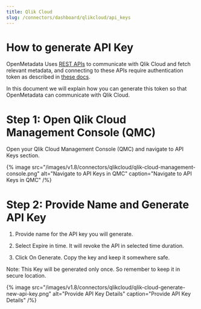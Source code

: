 ```yaml
---
title: Qlik Cloud
slug: /connectors/dashboard/qlikcloud/api_keys
---
```


# How to generate API Key

OpenMetadata Uses [REST APIs](https://qlik.dev/apis/) to communicate with Qlik Cloud and fetch relevant metadata, and connecting to these APIs require authentication token as described in [these docs](https://help.qlik.com/en-US/cloud-services/Subsystems/Hub/Content/Sense_Hub/Admin/mc-generate-api-keys.htm).


In this document we will explain how you can generate this token so that OpenMetadata can communicate with Qlik Cloud.


# Step 1: Open Qlik Cloud Management Console (QMC)

Open your Qlik Cloud Management Console (QMC) and navigate to API Keys section.

{% image
  src="/images/v1.8/connectors/qlikcloud/qlik-cloud-management-console.png"
  alt="Navigate to API Keys in QMC"
  caption="Navigate to API Keys in QMC"
 /%}

# Step 2: Provide Name and Generate API Key

1. Provide name for the API key you will generate.

2. Select Expire in time. It will revoke the API in selected time duration.

3. Click On Generate. Copy the key and keep it somewhere safe.

Note: This Key will be generated only once. So remember to keep it in secure location.

{% image
  src="/images/v1.8/connectors/qlikcloud/qlik-cloud-generate-new-api-key.png"
  alt="Provide API Key Details"
  caption="Provide API Key Details"
 /%}
